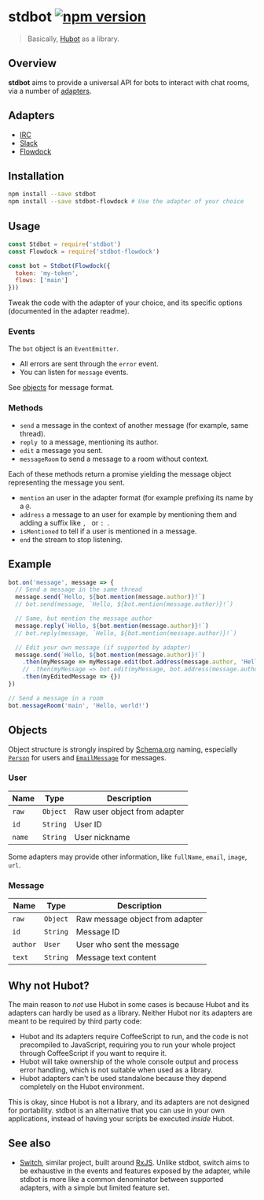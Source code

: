 # stdbot [![npm version](http://img.shields.io/npm/v/stdbot.svg?style=flat-square)](https://www.npmjs.org/package/stdbot-slack)

> Basically, [Hubot][hubot] as a library.

[hubot]: https://hubot.github.com/

## Overview

**stdbot** aims to provide a universal API for bots to interact with
chat rooms, via a number of [adapters](#adapters).

## Adapters

* [IRC](https://github.com/stdbot/irc)
* [Slack](https://github.com/stdbot/slack)
* [Flowdock](https://github.com/stdbot/flowdock)

## Installation

```sh
npm install --save stdbot
npm install --save stdbot-flowdock # Use the adapter of your choice
```

## Usage

```js
const Stdbot = require('stdbot')
const Flowdock = require('stdbot-flowdock')

const bot = Stdbot(Flowdock({
  token: 'my-token',
  flows: ['main']
}))
```

Tweak the code with the adapter of your choice, and its specific options
(documented in the adapter readme).

### Events

The `bot` object is an `EventEmitter`.

* All errors are sent through the `error` event.
* You can listen for `message` events.

See [objects](#objects) for message format.

### Methods

* `send` a message in the context of another message (for
  example, same thread).
* `reply `to a message, mentioning its author.
* `edit` a message you sent.
* `messageRoom` to send a message to a room without context.

Each of these methods return a promise yielding the message object
representing the message you sent.

* `mention` an user in the adapter format (for example prefixing its
  name by a `@`.
* `address` a message to an user for example by mentioning them and
  adding a suffix like `, ` or `: `.
* `isMentioned` to tell if a user is mentioned in a message.
* `end` the stream to stop listening.

## Example

```js
bot.on('message', message => {
  // Send a message in the same thread
  message.send(`Hello, ${bot.mention(message.author)}!`)
  // bot.send(message, `Hello, ${bot.mention(message.author)}!`)

  // Same, but mention the message author
  message.reply(`Hello, ${bot.mention(message.author)}!`)
  // bot.reply(message, `Hello, ${bot.mention(message.author)}!`)

  // Edit your own message (if supported by adapter)
  message.send(`Hello, ${bot.mention(message.author)}!`)
    .then(myMessage => myMessage.edit(bot.address(message.author, 'Hello!')))
    // .then(myMessage => bot.edit(myMessage, bot.address(message.author, 'Hello!')))
    .then(myEditedMessage => {})
})

// Send a message in a room
bot.messageRoom('main', 'Hello, world!')
```

## Objects

Object structure is strongly inspired by [Schema.org][schema]
naming, especially [`Person`][schema-person] for users and
[`EmailMessage`][schema-email] for messages.

[schema]: https://schema.org/
[schema-person]: https://schema.org/Person
[schema-email]: https://schema.org/EmailMessage

### User

| Name       | Type     | Description                  |
|------------|----------|------------------------------|
| `raw`      | `Object` | Raw user object from adapter |
| `id`       | `String` | User ID                      |
| `name`     | `String` | User nickname                |

Some adapters may provide other information, like `fullName`, `email`,
`image`, `url`.

### Message

| Name     | Type     | Description                     |
|----------|----------|---------------------------------|
| `raw`    | `Object` | Raw message object from adapter |
| `id`     | `String` | Message ID                      |
| `author` | `User`   | User who sent the message       |
| `text`   | `String` | Message text content            |

## Why not Hubot?

The main reason to *not* use Hubot in some cases is because Hubot and
its adapters can hardly be used as a library. Neither Hubot nor its
adapters are meant to be required by third party code:

* Hubot and its adapters require CoffeeScript to run, and the code is
  not precompiled to JavaScript, requiring you to run your whole project
  through CoffeeScript if you want to require it.
* Hubot will take ownership of the whole console output and process
  error handling, which is not suitable when used as a library.
* Hubot adapters can't be used standalone because they depend completely
  on the Hubot environment.

This is okay, since Hubot is not a library, and its adapters are not
designed for portability. stdbot is an alternative that you can use in
your own applications, instead of having your scripts be executed
*inside* Hubot.

## See also

* [Switch][switch], similar project, built around [RxJS][rxjs]. Unlike
  stdbot, switch aims to be exhaustive in the events and features
  exposed by the adapter, while stdbot is more like a common denominator
  between supported adapters, with a simple but limited feature set.

[switch]: https://github.com/broidhq/switch
[rxjs]: https://github.com/Reactive-Extensions/RxJS
